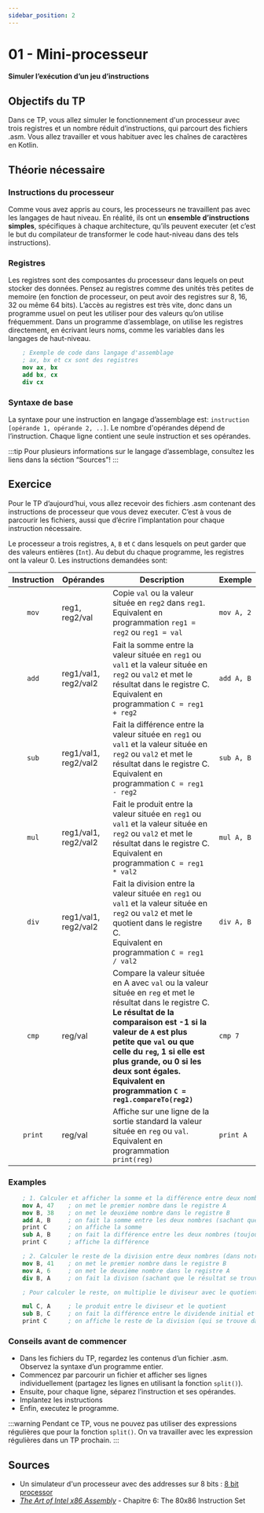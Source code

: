 ```yaml
---
sidebar_position: 2
---
```


# 01 - Mini-processeur
#### Simuler l’exécution d’un jeu d’instructions

## Objectifs du TP
Dans ce TP, vous allez simuler le fonctionnement d'un processeur avec trois registres et un nombre réduit d’instructions, qui parcourt des fichiers .asm. Vous allez travailler et vous habituer avec les chaînes de caractères en Kotlin.

## Théorie nécessaire

### Instructions du processeur
Comme vous avez appris au cours, les processeurs ne travaillent pas avec les langages de haut niveau. En réalité, ils ont un **ensemble d’instructions simples**,  spécifiques à chaque architecture, qu’ils peuvent executer (et c’est le but du compilateur de transformer le code haut-niveau dans des tels instructions).

### Registres
Les registres sont des composantes du processeur dans lequels on peut stocker des données. Pensez au registres comme des unités très petites de memoire (en fonction de processeur, on peut avoir des registres sur 8, 16, 32 ou même 64 bits). L’accès au registres est très vite, donc dans un programme usuel on peut les utiliser pour des valeurs qu’on utilise fréquemment.
Dans un programme d’assemblage, on utilise les registres directement, en écrivant leurs noms, comme les variables dans les langages de haut-niveau.

```nasm
    ; Exemple de code dans langage d'assemblage
    ; ax, bx et cx sont des registres
    mov ax, bx   
    add bx, cx
    div cx
```    

### Syntaxe de base
La syntaxe pour une instruction en langage d’assemblage est: `instruction [opérande 1, opérande 2, ..]`.
Le nombre d'opérandes dépend de l’instruction. Chaque ligne contient une seule instruction et ses opérandes.

:::tip
    Pour plusieurs informations sur le langage d’assemblage, consultez les liens dans la séction “Sources”!
:::

## Exercice
Pour le TP d’aujourd’hui, vous allez recevoir des fichiers .asm contenant des instructions de processeur que vous devez executer. C’est à vous de parcourir les fichiers, aussi que d’écrire l’implantation pour chaque instruction nécessaire.

Le processeur a trois registres, `A`,  `B` et `C` dans lesquels on peut garder que des valeurs entières (`Int`). Au debut du chaque programme, les registres ont la valeur 0. Les instructions demandées sont:

| Instruction  | Opérandes | Description | Exemple |
|:-----------:|-----------|-------------|---------|
|`mov`| reg1, reg2/val| Copie `val` ou la valeur située en `reg2` dans `reg1`.  <br/> Equivalent en programmation `reg1 = reg2` ou `reg1 = val`| `mov A, 2`|
|`add`| reg1/val1, reg2/val2| Fait la somme entre la valeur située en `reg1` ou `val1` et la valeur située en `reg2` ou `val2` et met le résultat dans le registre C. <br/> Equivalent en programmation `C = reg1 + reg2` | `add A, B`|
|`sub`| reg1/val1, reg2/val2| Fait la différence entre la valeur située en `reg1` ou `val1` et la valeur située en `reg2` ou `val2` et met le résultat dans le registre C. <br/> Equivalent en programmation `C = reg1 - reg2` | `sub A, B`|
|`mul`| reg1/val1, reg2/val2| Fait le produit entre la valeur située en `reg1` ou `val1` et la valeur située en `reg2` ou `val2` et met le résultat dans le registre C. <br/> Equivalent en programmation `C = reg1 * val2` | `mul A, B`|
|`div`| reg1/val1, reg2/val2| Fait la division entre la valeur située en `reg1` ou `val1` et la valeur située en `reg2` ou `val2` et met le quotient dans le registre C. <br/> Equivalent en programmation `C = reg1 / val2` | `div A, B`|
|`cmp`| reg/val| Compare la valeur située en A avec `val` ou la valeur située en `reg` et met le résultat dans le registre C. <b/>  Le résultat de la comparaison est -1 si la valeur de `A` est plus petite que `val` ou que celle du `reg`, 1 si elle est plus grande, ou 0 si les deux sont égales. <br/> Equivalent en programmation `C = reg1.compareTo(reg2)`| `cmp 7`|
|`print`| reg/val| Affiche sur une ligne de la sortie standard la valeur située en `reg` ou `val`. <br/> Equivalent en programmation `print(reg)`| `print A`|

### Examples

```nasm
    ; 1. Calculer et afficher la somme et la différence entre deux nombres (dans notre cas, 47 et 38)
    mov A, 47    ; on met le premier nombre dans le registre A
    mov B, 38    ; on met le deuxième nombre dans le registre B
    add A, B     ; on fait la somme entre les deux nombres (sachant que le résultat se trouve maintenant dans le registre C)   
    print C      ; on affiche la somme
    sub A, B     ; on fait la différence entre les deux nombres (toujours sachant que le résultat se trouve maintenant dans le registre C)   
    print C      ; affiche la différence
```

```nasm
    ; 2. Calculer le reste de la division entre deux nombres (dans notre cas, 41 et 6)
    mov B, 41    ; on met le premier nombre dans le registre B
    mov A, 6     ; on met le deuxième nombre dans le registre A
    div B, A     ; on fait la divison (sachant que le résultat se trouve maintenant dans le registre C) 

    ; Pour calculer le reste, on multiplie le diviseur avec le quotient et on soustrait le résultat du dividende.

    mul C, A     ; le produit entre le diviseur et le quotient
    sub B, C     ; on fait la différence entre le dividende initial et le produit calculé par nous
    print C      ; on affiche le reste de la division (qui se trouve dans le registre C)
```

### Conseils avant de commencer
- Dans les fichiers du TP, regardez les contenus d’un fichier .asm. Observez la syntaxe d’un programme entier.
- Commencez par parcourir un fichier et afficher ses lignes individuellement (partagez les lignes en utilisant la fonction `split()`).
- Ensuite, pour chaque ligne, séparez l’instruction et ses opérandes.
- Implantez les instructions
- Enfin, executez le programme.

:::warning
Pendant ce TP, vous ne pouvez pas utiliser des expressions régulières que pour la fonction `split()`. On va travailler avec les expression régulières dans un TP prochain.
:::

## Sources
- Un simulateur d'un processeur avec des addresses sur 8 bits : [8 bit processor](https://schweigi.github.io/assembler-simulator/index.html)
- [*The Art of Intel x86 Assembly*](https://www.ic.unicamp.br/~pannain/mc404/aulas/pdfs/Art%20Of%20Intel%20x86%20Assembly.pdf) - Chapitre 6: The 80x86 Instruction Set 
  